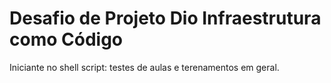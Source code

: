 # Desafio de Projeto Dio Infraestrutura como Código
Iniciante no shell script: testes de aulas e terenamentos em geral. 
